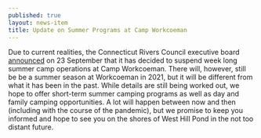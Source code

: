 ```yaml
---
published: true
layout: news-item
title: Update on Summer Programs at Camp Workcoeman
---
```


Due to current realities, the Connecticut Rivers Council executive board [announced](https://preview.mailerlite.com/h8i6h6) on 23 September that it has decided to suspend week long summer camp operations at Camp Workcoeman. There will, however, still be be a summer season at Workcoeman in 2021, but it will be different from what it has been in the past. While details are still being worked out, we hope to offer short-term summer camping programs as well as day and family camping opportunities. A lot will happen between now and then (including with the course of the pandemic), but we promise to keep you informed and hope to see you on the shores of West Hill Pond in the not too distant future.
